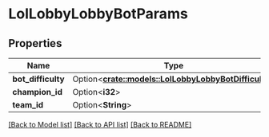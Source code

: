 # LolLobbyLobbyBotParams

## Properties

Name | Type | Description | Notes
------------ | ------------- | ------------- | -------------
**bot_difficulty** | Option<[**crate::models::LolLobbyLobbyBotDifficulty**](LolLobbyLobbyBotDifficulty.md)> |  | [optional]
**champion_id** | Option<**i32**> |  | [optional]
**team_id** | Option<**String**> |  | [optional]

[[Back to Model list]](../README.md#documentation-for-models) [[Back to API list]](../README.md#documentation-for-api-endpoints) [[Back to README]](../README.md)



